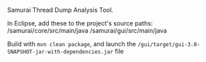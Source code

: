 Samurai Thread Dump Analysis Tool.

In Eclipse, add these to the project's source paths:
  /samurai/core/src/main/java
  /samurai/gui/src/main/java

Build with `mvn clean package`, and launch the `/gui/target/gui-3.0-SNAPSHOT-jar-with-dependencies.jar` file
